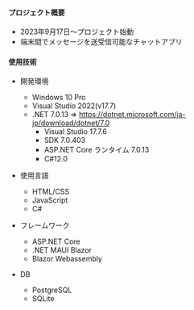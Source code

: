 #### プロジェクト概要
- 2023年9月17日～プロジェクト始動
- 端末間でメッセージを送受信可能なチャットアプリ
 
#### 使用技術
- 開発環境
  - Windows 10 Pro
  - Visual Studio 2022(v17.7)
  - .NET 7.0.13 => https://dotnet.microsoft.com/ja-jp/download/dotnet/7.0
     - Visual Studio 17.7.6
     - SDK 7.0.403
     - ASP.NET Core ランタイム 7.0.13
     - C#12.0
 
- 使用言語
  - HTML/CSS
  - JavaScript
  - C#
 
- フレームワーク
  - ASP.NET Core
  - .NET MAUI Blazor
  - Blazor Webassembly
 
- DB
  - PostgreSQL
  - SQLite
 